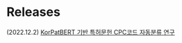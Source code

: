 # Releases 



(2022.12.2) [KorPatBERT 기반 특허문헌 CPC코드 자동분류 연구](
https://github.com/kipi-ai/IP-RnD/tree/main/KorPatBERT%20%EA%B8%B0%EB%B0%98%20%ED%8A%B9%ED%97%88%EB%AC%B8%ED%97%8C%20CPC%EC%BD%94%EB%93%9C%20%EC%9E%90%EB%8F%99%EB%B6%84%EB%A5%98%20%EC%97%B0%EA%B5%AC)
